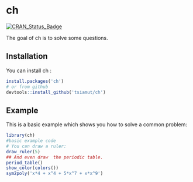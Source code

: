 
# ch


<!-- badges: start -->
[![CRAN\_Status\_Badge](https://www.r-pkg.org/badges/version/ch)](https://cran.r-project.org/package=ch)
<!-- badges: end -->

<!-- badges: start -->
<!-- badges: end -->

The goal of ch is to solve some questions.

## Installation

You can install  ch :

``` r
install.packages('ch')
# or from github
devtools::install_github('tsiamut/ch')
```

## Example

This is a basic example which shows you how to solve a common problem:

``` r
library(ch)
#basic example code
# You can draw a ruler:
draw_ruler(5)
## And even draw  the periodic table.
period_table()
show_color(colors())
sym2poly('x*4 + x^4 + 5*x^7 + x*x^9')
```



